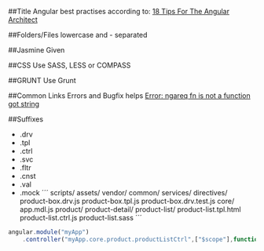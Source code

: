 ##Title
Angular best practises according to:
[18 Tips For The Angular Architect](https://www.youtube.com/watch?v=MpI3HKDVZm0)

##Folders/Files
lowercase and - separated

##Jasmine Given

##CSS
Use SASS, LESS or COMPASS

<!-- include:  -->

##GRUNT
Use Grunt

##Common Links Errors and Bugfix helps
[Error: ngareq fn is not a function got string](http://chawi3.com/2015/02/17/error-ngareq-argument-fn-is-not-a-function-got-string)

##Suffixes
* .drv
* .tpl
* .ctrl
* .svc
* .fltr
* .cnst
* .val
* .mock
´´´
scripts/
    assets/
    vendor/
    common/
        services/
        directives/
            product-box.drv.js
            product-box.tpl.js
            product-box.drv.test.js
    core/
        app.mdl.js
        product/
            product-detail/
            product-list/
                product-list.tpl.html
                product-list.ctrl.js
                product-list.sass
´´´

```javascript
angular.module("myApp")
    .controller("myApp.core.product.productListCtrl",["$scope"],function($scope){});
```